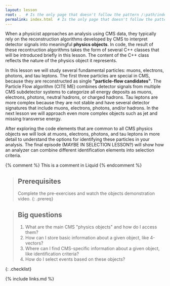 ```yaml
---
layout: lesson
root: .  # Is the only page that doesn't follow the pattern /:path/index.html
permalink: index.html  # Is the only page that doesn't follow the pattern /:path/index.html
---
```


When a physicist approaches an analysis using CMS data, they typically rely on the reconstruction
algorithms developed by CMS to interpret detector signals into meaningful **physics objects**. In
code, the result of these recontruction algorithms takes the form of several C++ classes that 
will be introduced briefly in this lesson. The content of the C++ class reflects the nature of the
physics object it represents. 

In this lesson we will study several fundamental particles: muons, electrons, photons, and tau
leptons. The first three particles are special in CMS, because they are reconstructed as single 
**"particle-flow candidates"**. The Particle Flow algorithm (CITE ME) combines detector signals 
from multiple CMS subdetector systems to categorize all energy deposits as muons, electrons, 
photons, neutral hadrons, or charged hadrons. Tau leptons are more complex because they are not
stable and have several detector signatures that include muons, electrons, photons, and/or 
hadrons. In the next lesson we will approach even more complex objects such as jet and missing 
transverse energy. 

After exploring the code elements that are common to all CMS physics objects we will look at
muons, electrons, photons, and tau leptons in more detail to understand the options for 
identifying these particles in your analysis. The final episode (MAYBE IN SELECTION LESSON?) will
show how an analyzer can combine different identification elements into selection criteria.

<!-- this is an html comment -->

{% comment %} This is a comment in Liquid {% endcomment %}

> ## Prerequisites
>
> Complete the pre-exercises and watch the objects demonstration video.
{: .prereq}

> ## Big questions
> 
> 1. What are the main CMS "physics objects" and how do I access them?
> 2. How can I store basic information about a given object, like 4-vectors?
> 3. Where can I find CMS-specific information about a given object, like identification criteria?
> 4. How do I select events based on these objects?
>
{: .checklist}

{% include links.md %}
